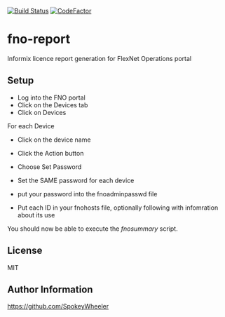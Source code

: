 [![Build Status](https://travis-ci.com/SpokeyWheeler/fno-report.svg?branch=master)](https://travis-ci.com/SpokeyWheeler/fno-report)
[![CodeFactor](https://www.codefactor.io/repository/github/spokeywheeler/fno-report/badge)](https://www.codefactor.io/repository/github/spokeywheeler/fno-report)

# fno-report
Informix licence report generation for FlexNet Operations portal

Setup
-----

*   Log into the FNO portal
*   Click on the Devices tab
*   Click on Devices


For each Device

*   Click on the device name
*   Click the Action button
*   Choose Set Password
*   Set the SAME password for each device

*   put your password into the fnoadminpasswd file

*   Put each ID in your fnohosts file, optionally following with infomration about its use

You should now be able to execute the _fnosummary_ script.

License
-------

MIT

Author Information
------------------

<https://github.com/SpokeyWheeler>
